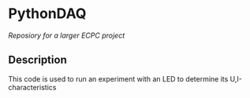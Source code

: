 # PythonDAQ
 <i>Reposiory for a larger ECPC project</i></br>
 <h2>Description</h2>
This code is used to run an experiment with an LED to determine its U,I-characteristics